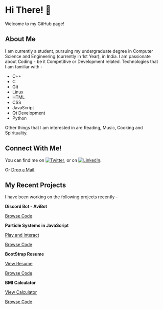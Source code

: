 # Hi There! 👋

Welcome to my GitHub page!

## About Me

I am currently a student, pursuing my undergraduate degree in Computer Science and Engineering (currently in 1st Year), in India.
I am passionate about Coding - be it Competitive or Development related.
Technologies that I am familiar with - 
- C++
- C
- Git
- Linux
- HTML
- CSS
- JavaScript
- Qt Development
- Python

Other things that I am interested in are Reading, Music, Cooking and Spirituality.

## Connect With Me!

You can find me on [![Twitter][1.2]][1], or on [![LinkedIn][2.2]][2].

Or [Drop a Mail](mailto:aviralji4@gmail.com).

[1.2]: http://i.imgur.com/wWzX9uB.png (twitter icon without padding)
[2.2]: https://raw.githubusercontent.com/MartinHeinz/MartinHeinz/master/linkedin-3-16.png (LinkedIn icon without padding)

[1]: https://twitter.com/geek_sri
[2]: https://www.linkedin.com/in/aviral-srivastava-07b1a4202/


## My Recent Projects

I have been working on the following projects recently - 

**Discord Bot - AviBot**

[Browse Code](https://github.com/godofgeeks23/my_webDevProjs/tree/master/aviBot)

**Particle Systems in JavaScript**

[Play and Interact](https://godofgeeks23.github.io/particle_systems_JS/particle_systems_proj/main.html)

[Browse Code](https://github.com/godofgeeks23/particle_systems_JS)

**BootStrap Resume**  

[View Resume](https://godofgeeks23.github.io/bootstrap_Resume/main.html)

[Browse Code](https://github.com/godofgeeks23/bootstrap_Resume)

**BMI Calculator**

[View Calculator](https://godofgeeks23.github.io/bmi_calc/main.html)

[Browse Code](https://github.com/godofgeeks23/bmi_calc)

